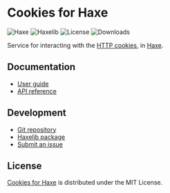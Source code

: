 # Cookies for Haxe
![Haxe](https://badgen.net/badge/haxe/%3E%3D4.2.0/green) ![Haxelib](https://badgen.net/haxelib/v/cookies) ![License](https://badgen.net/haxelib/license/cookies) ![Downloads](https://badgen.net/haxelib/d/cookies)

Service for interacting with the [HTTP cookies](https://developer.mozilla.org/en-US/docs/Web/HTTP/Cookies), in [Haxe](https://haxe.org).

## Documentation
- [User guide](https://bitbucket.org/cedx/cookies.hx/wiki)
- [API reference](https://cedx.github.io/cookies.hx)

## Development
- [Git repository](https://bitbucket.org/cedx/cookies.hx)
- [Haxelib package](https://lib.haxe.org/p/cookies)
- [Submit an issue](https://bitbucket.org/cedx/cookies.hx/issues)

## License
[Cookies for Haxe](https://bitbucket.org/cedx/cookies.hx) is distributed under the MIT License.
